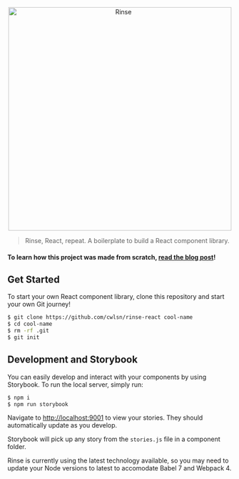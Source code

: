 <p align="center">
	<img src="https://user-images.githubusercontent.com/10063864/44960189-075d1380-aec9-11e8-809f-7db844b664fd.png" width="500" alt="Rinse">
</p>

> Rinse, React, repeat. A boilerplate to build a React component library.

#### To learn how this project was made from scratch, [read the blog post](https://medium.com/@cwlsn/how-to-write-your-own-reusable-react-component-library-a57dc7c9a210)!

## Get Started

To start your own React component library, clone this repository and start your own Git journey!

```bash
$ git clone https://github.com/cwlsn/rinse-react cool-name
$ cd cool-name
$ rm -rf .git
$ git init
```

## Development and Storybook

You can easily develop and interact with your components by using Storybook. To run the local server, simply run:

```bash
$ npm i
$ npm run storybook
```

Navigate to [http://localhost:9001](http://localhost:9001) to view your stories. They should automatically update as you develop.

Storybook will pick up any story from the `stories.js` file in a component folder. 

Rinse is currently using the latest technology available, so you may need to update your Node versions to latest to accomodate Babel 7 and Webpack 4.

